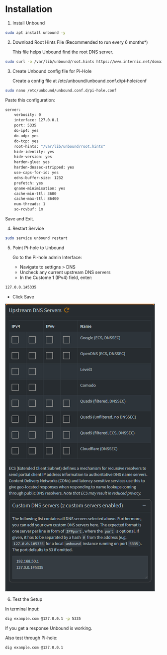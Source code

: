 # Installation

1. Install Unbound
```bash
sudo apt install unbound -y
```

2. Download Root Hints File (Recommended to run every 6 months*)
   
   This file helps Unbound find the root DNS server.
```bash
sudo curl -o /var/lib/unbound/root.hints https://www.internic.net/domain/named.root
```

3. Create Unbound config file for Pi-Hole

   Create a config file at /etc/unbound/unbound.conf.d/pi-hole/conf
```bash
sudo nano /etc/unbound/unbound.conf.d/pi-hole.conf
```
Paste this configuration:
```bash
server:
    verbosity: 0
    interface: 127.0.0.1
    port: 5335
    do-ip4: yes
    do-udp: yes
    do-tcp: yes
    root-hints: "/var/lib/unbound/root.hints"
    hide-identity: yes
    hide-version: yes
    harden-glue: yes
    harden-dnssec-stripped: yes
    use-caps-for-id: yes
    edns-buffer-size: 1232
    prefetch: yes
    qname-minimisation: yes
    cache-min-ttl: 3600
    cache-max-ttl: 86400
    num-threads: 1
    so-rcvbuf: 1m
```
Save and Exit.

4. Restart Service
```bash
sudo service unbound restart
```

5. Point Pi-hole to Unbound

   Go to the Pi-hole admin Interface:
   - Navigate to settigns > DNS
   - Uncheck any current upstream DNS servers
   - In the Custome 1 (IPv4) field, enter:
```bash
127.0.0.1#5335
```
- Click Save

![DNS Settings](/configs/unbound/images/dnssettings.png)

6. Test the Setup

In terminal input:
```bash
dig example.com @127.0.0.1 -p 5335
```
If you get a response Unbound is working.

Also test through Pi-hole:
```bash
dig example.com @127.0.0.1
```
